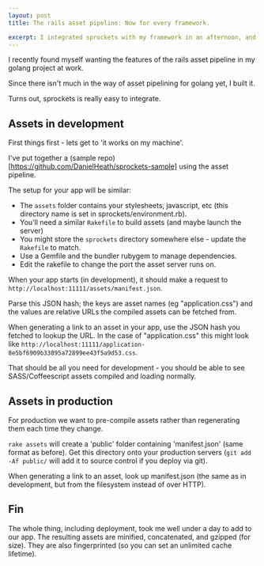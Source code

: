 ```yaml
---
layout: post
title: The rails asset pipeline: Now for every framework.

excerpt: I integrated sprockets with my framework in an afternoon, and you can too!
---
```


I recently found myself wanting the features of the rails asset pipeline in my golang project at work.

Since there isn't much in the way of asset pipelining for golang yet, I built it.

Turns out, sprockets is really easy to integrate.

## Assets in development
First things first - lets get to 'it works on my machine'.

I've put together a (sample repo)[https://github.com/DanielHeath/sprockets-sample] using the asset pipeline.

The setup for your app will be similar:
 * The `assets` folder contains your stylesheets, javascript, etc (this directory name is set in sprockets/environment.rb).
 * You'll need a similar `Rakefile` to build assets (and maybe launch the server)
 * You might store the `sprockets` directory somewhere else - update the `Rakefile` to match.
 * Use a Gemfile and the bundler rubygem to manage dependencies.
 * Edit the rakefile to change the port the asset server runs on.

When your app starts (in development), it should make a request to `http://localhost:11111/assets/manifest.json`.

Parse this JSON hash; the keys are asset names (eg "application.css") and the values are relative URLs the compiled assets can be fetched from.

When generating a link to an asset in your app, use the JSON hash you fetched to lookup the URL. In the case of "application.css" this might look like `http://localhost:11111/application-8e5bf6909b33895a72899ee43f5a9d53.css`.

That should be all you need for development - you should be able to see SASS/Coffeescript assets compiled and loading normally.

## Assets in production
For production we want to pre-compile assets rather than regenerating them each time they change.

`rake assets` will create a 'public' folder containing 'manifest.json' (same format as before).
Get this directory onto your production servers (`git add -Af public/` will add it to source control if you deploy via git).

When generating a link to an asset, look up manifest.json (the same as in development, but from the filesystem instead of over HTTP).

## Fin

The whole thing, including deployment, took me well under a day to add to our app.
The resulting assets are minified, concatenated, and gzipped (for size).
They are also fingerprinted (so you can set an unlimited cache lifetime).
